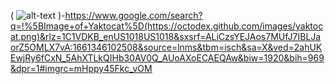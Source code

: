 ( ![alt-text](image-url) )-https://www.google.com/search?q=!%5BImage+of+Yaktocat%5D(https://octodex.github.com/images/yaktocat.png)&rlz=1C1VDKB_enUS1018US1018&sxsrf=ALiCzsYEJAos7MUfJ7IBLJaorZ5OMLX7vA:1661346102508&source=lnms&tbm=isch&sa=X&ved=2ahUKEwjRy6fCxN_5AhXTLkQIHb30AV0Q_AUoAXoECAEQAw&biw=1920&bih=969&dpr=1#imgrc=mHppy45Fkc_vOM
